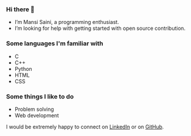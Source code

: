 ### Hi there 👋
- I’m Mansi Saini, a programming enthusiast.
- I’m looking for help with getting started with open source contribution.

### Some languages I'm familiar with
- C
- C++
- Python
- HTML
- CSS

### Some things I like to do
- Problem solving
- Web development

I would be extremely happy to connect on [LinkedIn](www.linkedin.com/in/mansi05) or on [GitHub](https://github.com/mansi-5).

<!--
**mansi-5/mansi-5** is a ✨ _special_ ✨ repository because its `README.md` (this file) appears on your GitHub profile.

Here are some ideas to get you started:

- 🔭 I’m currently working on ...
- 🌱 I’m currently learning ...
- 👯 I’m looking to collaborate on ...
- 🤔 I’m looking for help with ...
- 💬 Ask me about ...
- 📫 How to reach me: ...
- 😄 Pronouns: ...
- ⚡ Fun fact: ...
-->
